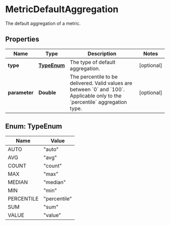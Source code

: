 

# MetricDefaultAggregation

The default aggregation of a metric.

## Properties

| Name | Type | Description | Notes |
|------------ | ------------- | ------------- | -------------|
|**type** | [**TypeEnum**](#TypeEnum) | The type of default aggregation. |  [optional] |
|**parameter** | **Double** | The percentile to be delivered. Valid values are between &#x60;0&#x60; and &#x60;100&#x60;.   Applicable only to the &#x60;percentile&#x60; aggregation type. |  [optional] |



## Enum: TypeEnum

| Name | Value |
|---- | -----|
| AUTO | &quot;auto&quot; |
| AVG | &quot;avg&quot; |
| COUNT | &quot;count&quot; |
| MAX | &quot;max&quot; |
| MEDIAN | &quot;median&quot; |
| MIN | &quot;min&quot; |
| PERCENTILE | &quot;percentile&quot; |
| SUM | &quot;sum&quot; |
| VALUE | &quot;value&quot; |



